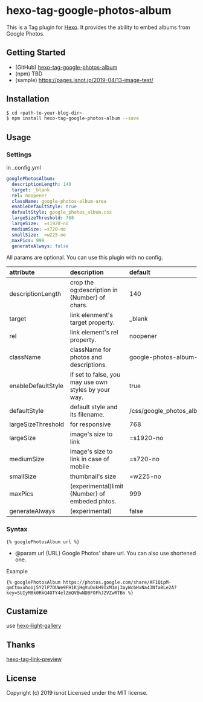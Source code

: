 # hexo-tag-google-photos-album

This is a Tag plugin for [Hexo](https://hexo.io/). It provides the ability to embed albums from Google Photos.

## Getting Started

* (GitHub) [hexo-tag-google-photos-album](https://github.com/isnot/hexo-tag-google-photos-album)
* (npm) TBD
* (sample) https://pages.isnot.jp/2019-04/13-image-test/

## Installation

```bash
$ cd <path-to-your-blog-dir>
$ npm install hexo-tag-google-photos-album --save
```

## Usage

### Settings

in \_config.yml

```yaml
googlePhotosAlbum:
  descriptionLength: 140
  target: _blank
  rel: noopener
  className: google-photos-album-area
  enableDefaultStyle: true
  defaultStyle: google_photos_album.css
  largeSizeThreshold: 768
  largeSize:  =s1920-no
  mediumSize: =s720-no
  smallSize:  =w225-no
  maxPics: 999
  generateAlways: false
```

All params are optional.
You can use this plugin with no config.

| attribute         | description                                | default |
|:-----------------|:------------------------------------------|:-------|
| descriptionLength  | crop the og:description in {Number} of chars. | 140    |
| target            | link elenment's target property.             | \_blank |
| rel               | link element's rel property.                | noopener |
| className         | className for photos and descriptions.        | google-photos-album-area |
| enableDefaultStyle | if set to false, you may use own styles by your way. | true |
| defaultStyle      | default style and its filename.               | /css/google\_photos\_album.css |
| largeSizeThreshold | for responsive                              | 768 |
| largeSize         | image's size to link                         | =s1920-no |
| mediumSize        | image's size to link in case of mobile        | =s720-no |
| smallSize         | thumbnail's size                             | =w225-no |
| maxPics           | (experimental)limit {Number} of embeded phtos. | 999   |
| generateAlways     | (experimental)                              | false |

### Syntax

```
{% googlePhotosAlbum url %}
```

- @param url {URL} Google Photos' share url.
  You can also use shortened one.

Example
```
{% googlePhotosAlbum https://photos.google.com/share/AF1QipM-qmCtmxuhoUj5Y2lP7OUWe9FH1KjHqVuDokH9IxM1mj3ayWcbHxNa43NfaBLe2A?key=SUIyM0k0RkQ4OTY4elZmQVBwNDBFOFhJZVZwRTBn %}
```

## Custamize

use [hexo-light-gallery](https://github.com/lzane/hexo-light-gallery)

## Thanks

[hexo-tag-link-preview](https://www.npmjs.com/package/hexo-tag-link-preview)

## License

Copyright (c) 2019 isnot
Licensed under the MIT license.
